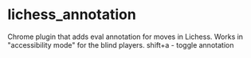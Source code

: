 # lichess_annotation
Chrome plugin that adds eval annotation for moves in Lichess. Works in "accessibility mode" for the blind players.
shift+a - toggle annotation
